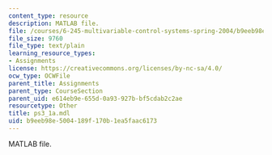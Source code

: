 ```yaml
---
content_type: resource
description: MATLAB file.
file: /courses/6-245-multivariable-control-systems-spring-2004/b9eeb98e5004189f170b1ea5faac6173_ps3_1a.mdl
file_size: 9760
file_type: text/plain
learning_resource_types:
- Assignments
license: https://creativecommons.org/licenses/by-nc-sa/4.0/
ocw_type: OCWFile
parent_title: Assignments
parent_type: CourseSection
parent_uid: e614eb9e-655d-0a93-927b-bf5cdab2c2ae
resourcetype: Other
title: ps3_1a.mdl
uid: b9eeb98e-5004-189f-170b-1ea5faac6173
---
```

MATLAB file.